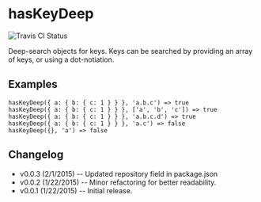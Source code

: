 # hasKeyDeep

![Travis CI Status](https://travis-ci.org/ryanaghdam/has-key-deep.svg?branch=master)

Deep-search objects for keys.  Keys can be searched by providing an array of
keys, or using a dot-notiation.

## Examples

```
hasKeyDeep({ a: { b: { c: 1 } } }, 'a.b.c') => true
hasKeyDeep({ a: { b: { c: 1 } } }, ['a', 'b', 'c']) => true
hasKeyDeep({ a: { b: { c: 1 } } }, 'a.b.c.d') => true
hasKeyDeep({ a: { b: { c: 1 } } }, 'a.c') => false
hasKeyDeep({}, 'a') => false
```

## Changelog

- v0.0.3 (2/1/2015) -- Updated repository field in package.json
- v0.0.2 (1/22/2015) -- Minor refactoring for better readability.
- v0.0.1 (1/22/2015) -- Initial release.
